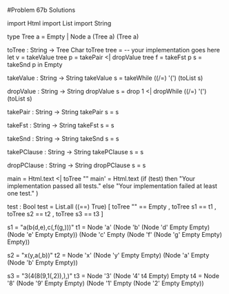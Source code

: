 #Problem 67b Solutions


import Html
import List
import String


type Tree a
    = Empty
    | Node a (Tree a) (Tree a)


toTree : String -> Tree Char
toTree tree =
    -- your implementation goes here
    let 
      v = takeValue tree
      p = takePair <| dropValue tree
      f = takeFst p
      s = takeSnd p
    in
      Empty


takeValue : String -> String
takeValue s = 
    takeWhile ((/=) '(') (toList s)


dropValue : String -> String
dropValue s = 
    drop 1 <| dropWhile ((/=) '(') (toList s)


takePair : String -> String
takePair s = 
    s


takeFst : String -> String
takeFst s = 
    s
    

takeSnd : String -> String
takeSnd s = 
    s
    

takePClause : String -> String
takePClause s = 
    s
    

dropPClause : String -> String
dropPClause s = 
    s
    

main = Html.text <| toTree ""
main' =
    Html.text
        (if (test) then
            "Your implementation passed all tests."
         else
            "Your implementation failed at least one test."
        )


test : Bool
test =
    List.all ((==) True)
      [ toTree "" == Empty
      , toTree s1 == t1 
      , toTree s2 == t2 
      , toTree s3 == t3
      ]


s1 = "a(b(d,e),c(,f(g,)))"
t1 = 
    Node 'a'
        (Node 'b'
            (Node 'd' Empty Empty)
            (Node 'e' Empty Empty))
        (Node 'c' 
            Empty 
            (Node 'f' 
                (Node 'g' Empty Empty) 
                Empty))


s2 = "x(y,a(,b))"
t2 = 
    Node 'x' 
        (Node 'y' Empty Empty) 
        (Node 'a' 
            Empty 
            (Node 'b' Empty Empty))


s3 = "3(4(8(9,1(,2)),),)"
t3 = Node '3' (Node '4' t4 Empty) Empty
t4 = 
  Node '8' 
    (Node '9' Empty Empty) 
    (Node '1' 
        Empty 
        (Node '2' Empty Empty))